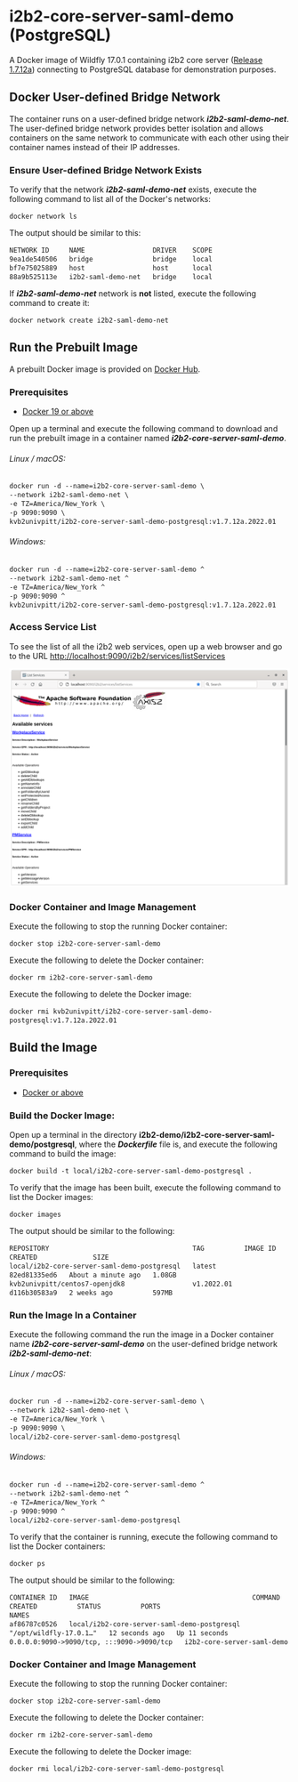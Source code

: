 # i2b2-core-server-saml-demo (PostgreSQL)

A Docker image of Wildfly 17.0.1 containing i2b2 core server ([Release 1.7.12a](https://github.com/i2b2/i2b2-core-server/releases/tag/v1.7.12a.0002)) connecting to PostgreSQL database for demonstration purposes.

## Docker User-defined Bridge Network

The container runs on a user-defined bridge network ***i2b2-saml-demo-net***.  The user-defined bridge network provides better isolation and allows containers on the same network to communicate with each other using their container names instead of their IP addresses.

### Ensure User-defined Bridge Network Exists

To verify that the network ***i2b2-saml-demo-net*** exists, execute the following command to list all of the Docker's networks:

```
docker network ls
```

The output should be similar to this:

```
NETWORK ID     NAME                 DRIVER    SCOPE
9ea1de540506   bridge               bridge    local
bf7e75025889   host                 host      local
88a9b525113e   i2b2-saml-demo-net   bridge    local
```

If ***i2b2-saml-demo-net*** network is **not** listed, execute the following command to create it:

```
docker network create i2b2-saml-demo-net
```

## Run the Prebuilt Image

A prebuilt Docker image is provided on [Docker Hub](https://hub.docker.com/r/kvb2univpitt/i2b2-core-server-saml-demo-postgresql).

### Prerequisites

- [Docker 19 or above](https://docs.docker.com/get-docker/)

Open up a terminal and execute the following command to download and run the prebuilt image in a container named ***i2b2-core-server-saml-demo***.

###### Linux / macOS:

```
docker run -d --name=i2b2-core-server-saml-demo \
--network i2b2-saml-demo-net \
-e TZ=America/New_York \
-p 9090:9090 \
kvb2univpitt/i2b2-core-server-saml-demo-postgresql:v1.7.12a.2022.01
```

###### Windows:

```
docker run -d --name=i2b2-core-server-saml-demo ^
--network i2b2-saml-demo-net ^
-e TZ=America/New_York ^
-p 9090:9090 ^
kvb2univpitt/i2b2-core-server-saml-demo-postgresql:v1.7.12a.2022.01
```

### Access Service List

To see the list of all the i2b2 web services, open up a web browser and go to the URL [http://localhost:9090/i2b2/services/listServices](http://localhost:9090/i2b2/services/listServices)

![i2b2 core services](../../img/i2b2-core-service-list.png)

### Docker Container and Image Management

Execute the following to stop the running Docker container:

```
docker stop i2b2-core-server-saml-demo
```

Execute the following to delete the Docker container:

```
docker rm i2b2-core-server-saml-demo
```

Execute the following to delete the Docker image:

```
docker rmi kvb2univpitt/i2b2-core-server-saml-demo-postgresql:v1.7.12a.2022.01
```

## Build the Image

### Prerequisites

- [Docker or above](https://docs.docker.com/get-docker/)

### Build the Docker Image:

Open up a terminal in the directory **i2b2-demo/i2b2-core-server-saml-demo/postgresql**, where the ***Dockerfile*** file is, and execute the following command to build the image:

```
docker build -t local/i2b2-core-server-saml-demo-postgresql .
```

To verify that the image has been built, execute the following command to list the Docker images:

```
docker images
```

The output should be similar to the following:

```
REPOSITORY                                    TAG          IMAGE ID       CREATED              SIZE
local/i2b2-core-server-saml-demo-postgresql   latest       82ed81335ed6   About a minute ago   1.08GB
kvb2univpitt/centos7-openjdk8                 v1.2022.01   d116b30583a9   2 weeks ago          597MB
```

### Run the Image In a Container

Execute the following command the run the image in a Docker container name ***i2b2-core-server-saml-demo*** on the user-defined bridge network ***i2b2-saml-demo-net***:

###### Linux / macOS:

```
docker run -d --name=i2b2-core-server-saml-demo \
--network i2b2-saml-demo-net \
-e TZ=America/New_York \
-p 9090:9090 \
local/i2b2-core-server-saml-demo-postgresql
```

###### Windows:

```
docker run -d --name=i2b2-core-server-saml-demo ^
--network i2b2-saml-demo-net ^
-e TZ=America/New_York ^
-p 9090:9090 ^
local/i2b2-core-server-saml-demo-postgresql
```

To verify that the container is running, execute the following command to list the Docker containers:

```
docker ps
```

The output should be similar to the following:

```
CONTAINER ID   IMAGE                                         COMMAND                  CREATED          STATUS          PORTS                                       NAMES
af86787c0526   local/i2b2-core-server-saml-demo-postgresql   "/opt/wildfly-17.0.1…"   12 seconds ago   Up 11 seconds   0.0.0.0:9090->9090/tcp, :::9090->9090/tcp   i2b2-core-server-saml-demo
```

### Docker Container and Image Management

Execute the following to stop the running Docker container:

```
docker stop i2b2-core-server-saml-demo
```

Execute the following to delete the Docker container:

```
docker rm i2b2-core-server-saml-demo
```

Execute the following to delete the Docker image:

```
docker rmi local/i2b2-core-server-saml-demo-postgresql
```
